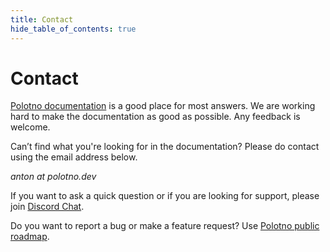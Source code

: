 ```yaml
---
title: Contact
hide_table_of_contents: true
---
```


# Contact

[Polotno documentation](/docs/overview) is a good place for most answers. We are working hard to make the documentation as good as possible. Any feedback is welcome.

Can’t find what you're looking for in the documentation? Please do contact using the email address below.

_anton at polotno.dev_

If you want to ask a quick question or if you are looking for support, please join [Discord Chat](https://discord.gg/W2VeKgsr9J).

Do you want to report a bug or make a feature request? Use [Polotno public roadmap](https://github.com/lavrton/polotno-board/issues).
